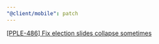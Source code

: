```yaml
---
"@client/mobile": patch
---
```


[[PPLE-486] Fix election slides collapse sometimes](https://linear.app/snts/issue/PPLE-486/fix-election-slides-collapse-sometimes)
